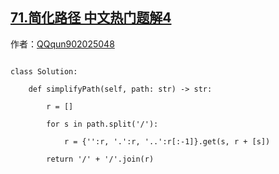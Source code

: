 ## [71.简化路径 中文热门题解4](https://leetcode.cn/problems/simplify-path/solutions/100000/python-4-line-by-qqqun902025048)

作者：[QQqun902025048](https://leetcode.cn/u/QQqun902025048)
```
class Solution:
    def simplifyPath(self, path: str) -> str:
        r = []
        for s in path.split('/'):
            r = {'':r, '.':r, '..':r[:-1]}.get(s, r + [s])
        return '/' + '/'.join(r)
```

